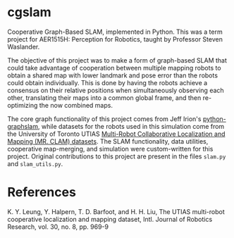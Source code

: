 # cgslam
Cooperative Graph-Based SLAM, implemented in Python. This was a term project for AER1515H: Perception for Robotics, taught by Professor Steven Waslander. 

The objective of this project was to make a form of graph-based SLAM that could take advantage of cooperation between multiple mapping robots to obtain a shared map with lower landmark and pose error than the robots could obtain individually. This is done by having the robots achieve a consensus on their relative positions when simultaneously observing each other, translating their maps into a common global frame, and then re-optimizing the now combined maps. 

The core graph functionality of this project comes from Jeff Irion's [python-graphslam](https://github.com/JeffLIrion/python-graphslam), while datasets for the robots used in this simulation come from the University of Toronto UTIAS [Multi-Robot Collaborative Localization and Mapping (MR. CLAM) datasets](http://asrl.utias.utoronto.ca/datasets/mrclam/index.html). The SLAM functionality, data utilities, cooperative map-merging, and simulation were custom-written for this project. Original contributions to this project are present in the files `slam.py` and `slam_utils.py`. 

# References
K. Y. Leung, Y. Halpern, T. D. Barfoot, and H. H. Liu, The UTIAS multi-robot cooperative localization and mapping dataset, Intl. Journal of Robotics Research, vol. 30, no. 8, pp. 969-9
